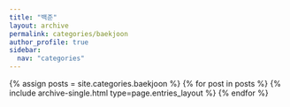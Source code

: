 ```yaml
---
title: "백준"
layout: archive
permalink: categories/baekjoon
author_profile: true
sidebar:
  nav: "categories"
---
```


{% assign posts = site.categories.baekjoon %}
{% for post in posts %}
  {% include archive-single.html type=page.entries_layout %}
{% endfor %}